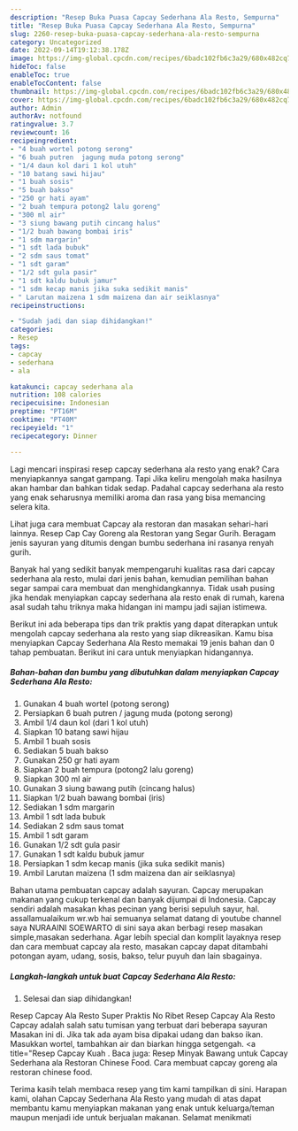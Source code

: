```yaml
---
description: "Resep Buka Puasa Capcay Sederhana Ala Resto, Sempurna"
title: "Resep Buka Puasa Capcay Sederhana Ala Resto, Sempurna"
slug: 2260-resep-buka-puasa-capcay-sederhana-ala-resto-sempurna
category: Uncategorized
date: 2022-09-14T19:12:38.178Z
image: https://img-global.cpcdn.com/recipes/6badc102fb6c3a29/680x482cq70/capcay-sederhana-ala-resto-foto-resep-utama.jpg
hideToc: false
enableToc: true
enableTocContent: false
thumbnail: https://img-global.cpcdn.com/recipes/6badc102fb6c3a29/680x482cq70/capcay-sederhana-ala-resto-foto-resep-utama.jpg
cover: https://img-global.cpcdn.com/recipes/6badc102fb6c3a29/680x482cq70/capcay-sederhana-ala-resto-foto-resep-utama.jpg
author: Admin
authorAv: notfound
ratingvalue: 3.7
reviewcount: 16
recipeingredient:
- "4 buah wortel potong serong"
- "6 buah putren  jagung muda potong serong"
- "1/4 daun kol dari 1 kol utuh"
- "10 batang sawi hijau"
- "1 buah sosis"
- "5 buah bakso"
- "250 gr hati ayam"
- "2 buah tempura potong2 lalu goreng"
- "300 ml air"
- "3 siung bawang putih cincang halus"
- "1/2 buah bawang bombai iris"
- "1 sdm margarin"
- "1 sdt lada bubuk"
- "2 sdm saus tomat"
- "1 sdt garam"
- "1/2 sdt gula pasir"
- "1 sdt kaldu bubuk jamur"
- "1 sdm kecap manis jika suka sedikit manis"
- " Larutan maizena 1 sdm maizena dan air seiklasnya"
recipeinstructions:

- "Sudah jadi dan siap dihidangkan!"
categories:
- Resep
tags:
- capcay
- sederhana
- ala

katakunci: capcay sederhana ala 
nutrition: 108 calories
recipecuisine: Indonesian
preptime: "PT16M"
cooktime: "PT40M"
recipeyield: "1"
recipecategory: Dinner

---
```



Lagi mencari inspirasi resep capcay sederhana ala resto yang enak? Cara menyiapkannya sangat gampang. Tapi Jika keliru mengolah maka hasilnya akan hambar dan bahkan tidak sedap. Padahal capcay sederhana ala resto yang enak seharusnya memiliki aroma dan rasa yang bisa memancing selera kita.


Lihat juga cara membuat Capcay ala restoran dan masakan sehari-hari lainnya. Resep Cap Cay Goreng ala Restoran yang Segar Gurih. Beragam jenis sayuran yang ditumis dengan bumbu sederhana ini rasanya renyah gurih.

Banyak hal yang sedikit banyak mempengaruhi kualitas rasa dari capcay sederhana ala resto, mulai dari jenis bahan, kemudian pemilihan bahan segar sampai cara membuat dan menghidangkannya. Tidak usah pusing jika hendak menyiapkan capcay sederhana ala resto enak di rumah, karena asal sudah tahu triknya maka hidangan ini mampu jadi sajian istimewa.


Berikut ini ada beberapa tips dan trik praktis yang dapat diterapkan untuk mengolah capcay sederhana ala resto yang siap dikreasikan. Kamu bisa menyiapkan Capcay Sederhana Ala Resto memakai 19 jenis bahan dan 0 tahap pembuatan. Berikut ini cara untuk menyiapkan hidangannya.

<!--inarticleads1-->

##### Bahan-bahan dan bumbu yang dibutuhkan dalam menyiapkan Capcay Sederhana Ala Resto:

1. Gunakan 4 buah wortel (potong serong)
1. Persiapkan 6 buah putren / jagung muda (potong serong)
1. Ambil 1/4 daun kol (dari 1 kol utuh)
1. Siapkan 10 batang sawi hijau
1. Ambil 1 buah sosis
1. Sediakan 5 buah bakso
1. Gunakan 250 gr hati ayam
1. Siapkan 2 buah tempura (potong2 lalu goreng)
1. Siapkan 300 ml air
1. Gunakan 3 siung bawang putih (cincang halus)
1. Siapkan 1/2 buah bawang bombai (iris)
1. Sediakan 1 sdm margarin
1. Ambil 1 sdt lada bubuk
1. Sediakan 2 sdm saus tomat
1. Ambil 1 sdt garam
1. Gunakan 1/2 sdt gula pasir
1. Gunakan 1 sdt kaldu bubuk jamur
1. Persiapkan 1 sdm kecap manis (jika suka sedikit manis)
1. Ambil  Larutan maizena (1 sdm maizena dan air seiklasnya)


Bahan utama pembuatan capcay adalah sayuran. Capcay merupakan makanan yang cukup terkenal dan banyak dijumpai di Indonesia. Capcay sendiri adalah masakan khas pecinan yang berisi sepuluh sayur, hal. assallamualaikum wr.wb hai semuanya selamat datang di youtube channel saya NURAAINI SOEWARTO di sini saya akan berbagi resep masakan simple,masakan sederhana. Agar lebih special dan komplit layaknya resep dan cara membuat capcay ala resto, masakan capcay dapat ditambahi potongan ayam, udang, sosis, bakso, telur puyuh dan lain sbagainya. 

<!--inarticleads2-->

##### Langkah-langkah untuk buat Capcay Sederhana Ala Resto:


1. Selesai dan siap dihidangkan!

Resep Capcay Ala Resto Super Praktis No Ribet Resep Capcay Ala Resto Capcay adalah salah satu tumisan yang terbuat dari beberapa sayuran Masakan ini di. Jika tak ada ayam bisa dipakai udang dan bakso ikan. Masukkan wortel, tambahkan air dan biarkan hingga setgengah. &lt;a title=&#34;Resep Capcay Kuah . Baca juga: Resep Minyak Bawang untuk Capcay Sederhana ala Restoran Chinese Food. Cara membuat capcay goreng ala restoran chinese food. 

Terima kasih telah membaca resep yang tim kami tampilkan di sini. Harapan kami, olahan Capcay Sederhana Ala Resto yang mudah di atas dapat membantu kamu menyiapkan makanan yang enak untuk keluarga/teman maupun menjadi ide untuk berjualan makanan. Selamat menikmati
